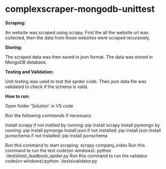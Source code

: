 # complexscraper-mongodb-unittest

**Scraping:**

An website was scraped using scrapy. First the all the website url was collected, then the data from those websites were scraped recursively.


**Storing:**

The scraped data was then saved in json format. The data was stored in MongoDB database.


**Testing and Validation:**

Unit testing was used to test the spider code. Then json data file was validated to check if the schema is valid.


**How to run:**

Open folder 'Solution' in VS code

Run the following commands if necessary:

Install scrapy if not instlled by running: pip Install scrapy
Install pymongo by running: pip install pymongo
Install json if not installed: pip install json
Install jsonschema if not installed: pip install jsonschema

Run this command to start scraping: scrapy company_index
Run this command to run the test code(on windows):  python .\tests\test_leadbook_spider.py
Run this command to run the validator code(on windows):python .\tests\validator.py

